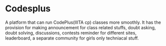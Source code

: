 # Codesplus
A platform that can run CodePlus(IIITA cp) classes more smoothly. It has the provision  for making announcement for class related stuffs, doubt asking, doubt solving,
discussions, contests reminder for different sites, leaderboard, a separate community for girls only techniacal stuff.
